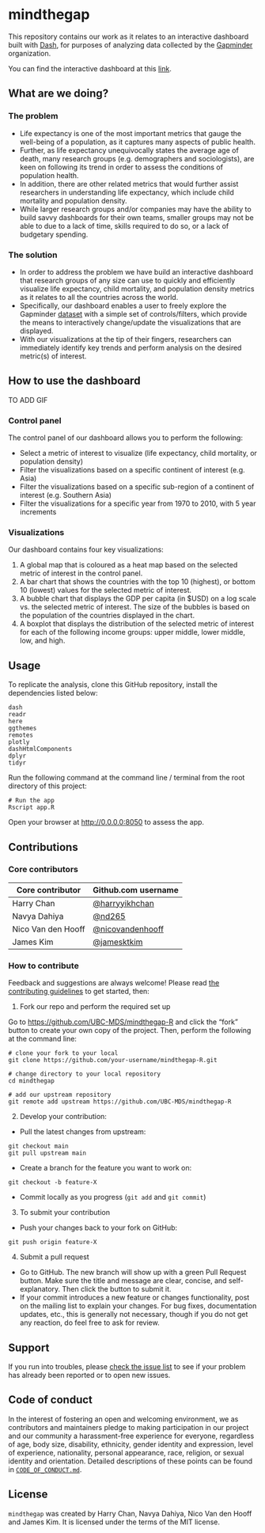 # mindthegap

This repository contains our work as it relates to an interactive dashboard built with [Dash](https://plotly.com/dash/), for purposes of analyzing data collected by the [Gapminder](https://www.gapminder.org/) organization.

You can find the interactive dashboard at this [link](https://dsci532-2022-mindthegap-r.herokuapp.com/).

## What are we doing?

### The problem

- Life expectancy is one of the most important metrics that gauge the well-being of a population, as it captures many aspects of public health.
- Further, as life expectancy unequivocally states the average age of death, many research groups (e.g. demographers and sociologists), are keen on following its trend in order to assess the conditions of population health.
- In addition, there are other related metrics that would further assist researchers in understanding life expectancy, which include child mortality and population density.
- While larger research groups and/or companies may have the ability to build savvy dashboards for their own teams, smaller groups may not be able to due to a lack of time, skills required to do so, or a lack of budgetary spending.

### The solution

- In order to address the problem we have build an interactive dashboard that research groups of any size can use to quickly and efficiently visualize life expectancy, child mortality, and population density metrics as it relates to all the countries across the world.
- Specifically, our dashboard enables a user to freely explore the Gapminder [dataset]((https://raw.githubusercontent.com/UofTCoders/workshops-dc-py/master/data/processed/world-data-gapminder.csv).) with a simple set of controls/filters, which provide the means to interactively change/update the visualizations that are displayed.
- With our visualizations at the tip of their fingers, researchers can immediately identify key trends and perform analysis on the desired metric(s) of interest.

## How to use the dashboard

TO ADD GIF

<!-- ![](img/mindthegap.gif) -->

### Control panel

The control panel of our dashboard allows you to perform the following:

- Select a metric of interest to visualize (life expectancy, child mortality, or population density)
- Filter the visualizations based on a specific continent of interest (e.g. Asia)
- Filter the visualizations based on a specific sub-region of a continent of interest (e.g. Southern Asia)
- Filter the visualizations for a specific year from 1970 to 2010, with 5 year increments

### Visualizations

Our dashboard contains four key visualizations:

1. A global map that is coloured as a heat map based on the selected metric of interest in the control panel.
2. A bar chart that shows the countries with the top 10 (highest), or bottom 10 (lowest) values for the selected metric of interest.
3. A bubble chart that displays the GDP per capita (in $USD) on a log scale vs. the selected metric of interest.  The size of the bubbles is based on the population of the countries displayed in the chart.
4. A boxplot that displays the distribution of the selected metric of interest for each of the following income groups: upper middle, lower middle, low, and high.

## Usage

To replicate the analysis, clone this GitHub repository, install the dependencies listed below:

```
dash
readr
here
ggthemes
remotes
plotly
dashHtmlComponents
dplyr
tidyr
```

Run the following command at the command line / terminal from the root directory of this project:

``` shell
# Run the app
Rscript app.R
```

Open your browser at <http://0.0.0.0:8050> to assess the app.

## Contributions

### Core contributors

| Core contributor| Github.com username|
|------------------- |-------------------|
| Harry Chan | [@harryyikhchan](https://github.com/harryyikhchan) |
| Navya Dahiya | [@nd265](https://github.com/nd265/) |
| Nico Van den Hooff | [@nicovandenhooff](https://github.com/nicovandenhooff) |
| James Kim | [@jamesktkim](https://github.com/jamesktkim) |

### How to contribute

Feedback and suggestions are always welcome! Please read [the contributing guidelines](https://github.com/UBC-MDS/mindthegap-R/blob/main/CONTRIBUTING.md) to get started, then:

1. Fork our repo and perform the required set up

Go to <https://github.com/UBC-MDS/mindthegap-R> and click the “fork” button to create your own copy of the project.  Then, perform the following at the command line:

```{bash}
# clone your fork to your local
git clone https://github.com/your-username/mindthegap-R.git

# change directory to your local repository
cd mindthegap

# add our upstream repository
git remote add upstream https://github.com/UBC-MDS/mindthegap-R
```

2. Develop your contribution:

- Pull the latest changes from upstream:

```{bash}
git checkout main
git pull upstream main
```

- Create a branch for the feature you want to work on:

```{bash}
git checkout -b feature-X
```

- Commit locally as you progress (`git add` and `git commit`)

3. To submit your contribution

- Push your changes back to your fork on GitHub:

```{bash}
git push origin feature-X
```

4. Submit a pull request

- Go to GitHub. The new branch will show up with a green Pull Request button. Make sure the title and message are clear, concise, and self- explanatory. Then click the button to submit it.
- If your commit introduces a new feature or changes functionality, post on the mailing list to explain your changes. For bug fixes, documentation updates, etc., this is generally not necessary, though if you do not get any reaction, do feel free to ask for review.

## Support

If you run into troubles, please [check the issue list](https://github.com/UBC-MDS/mindthegap/issues) to see if your problem has already been reported or to open new issues.

## Code of conduct

In the interest of fostering an open and welcoming environment, we as contributors and maintainers pledge to making participation in our project and our community a harassment-free experience for everyone, regardless of age, body size, disability, ethnicity, gender identity and expression, level of experience, nationality, personal appearance, race, religion, or sexual identity and orientation. Detailed descriptions of these points can be found in [`CODE_OF_CONDUCT.md`](https://github.com/UBC-MDS/mindthegap/blob/main/CODE_OF_CONDUCT.md).

## License

`mindthegap` was created by Harry Chan, Navya Dahiya, Nico Van den Hooff and James Kim. It is licensed under the terms of the MIT license.
